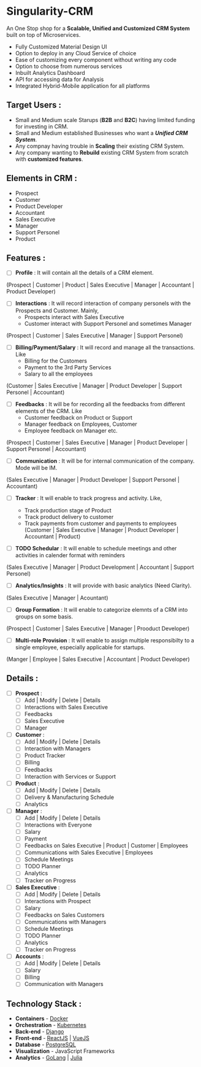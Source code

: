 # Singularity-CRM
An One Stop shop for a **Scalable, Unified and Customized CRM System** built on top of Microservices.

* Fully Customized Material Design UI
* Option to deploy in any Cloud Service of choice
* Ease of customizing every component without writing any code
* Option to choose from numerous services
* Inbuilt Analytics Dashboard
* API for accessing data for Analysis
* Integrated Hybrid-Mobile application for all platforms

## Target Users :

* Small and Medium scale Starups (**B2B** and **B2C**) having limited funding for investing in CRM.
* Small and Medium established Businesses who want a **_Unified CRM System_**.
* Any compnay having trouble in **Scaling** their existing CRM System.
* Any company wanting to **Rebuild** existing CRM System from scratch with **customized features**.


## Elements in CRM : 

* Prospect
* Customer
* Product Developer
* Accountant
* Sales Executive
* Manager
* Support Personel
* Product


## Features :

* [ ] **Profile** : It will contain all the details of a CRM element.

(Prospect | Customer | Product | Sales Executive | Manager | Accountant | Product Developer)

* [ ] **Interactions** : It will record interaction of company personels with the Prospects and Customer. Mainly,
    - Prospects interact with Sales Executive
    - Customer interact with Support Personel and sometimes Manager

(Prospect | Customer | Sales Executive | Manager | Support Personel)

* [ ] **Billing/Payment/Salary** : It will record and manage all the transactions. Like 
    - Billing for the Customers
    - Payment to the 3rd Party Services
    -  Salary to all the employees

(Customer | Sales Executive | Manager | Product Developer | Support Personel | Accountant)

* [ ] **Feedbacks** : It will be for recording all the feedbacks from different elements of the CRM. Like
    - Customer feedback on Product or Support
    - Manager feedback on Employees, Customer
    - Employee feedback on Manager etc.

(Prospect | Customer | Sales Executive | Manager | Product Developer | Support Personel | Accountant)

* [ ] **Communication** : It will be for internal communication of the company. Mode will be IM.

(Sales Executive | Manager | Product Developer | Support Personel | Accountant)

* [ ] **Tracker** : It will enable to track progress and activity. Like,
    - Track production stage of Product
    - Track product delivery to customer
    - Track payments from customer and payments to employees
(Customer | Sales Executive | Manager | Product Developer | Accountant | Product)

* [ ] **TODO Schedular** : It will enable to schedule meetings and other activities in calender format with reminders

(Sales Executive | Manager | Product Development | Accountant | Support Personel)

* [ ] **Analytics/Insights** : It will provide with basic analytics (Need Clarity).

(Sales Executive | Manager | Acountant)

* [ ] **Group Formation** : It will enable to categorize elemnts of a CRM into groups on some basis.

(Prospect | Customer | Sales Executive | Manager | Prooduct Developer)

* [ ] **Multi-role Provision** : It will enable to assign multiple responsibilty to a single employee, especially applicable for startups.

(Manger | Employee | Sales Executive | Accountant | Product Developer)


## Details : 

* [ ] **Prospect** :
    - [ ] Add | Modify | Delete | Details
    - [ ] Interactions with Sales Executive
    - [ ] Feedbacks
    - [ ] Sales Executive
    - [ ] Manager
* [ ] **Customer** : 
    - [ ] Add | Modify | Delete | Details
    - [ ] Interaction with Managers
    - [ ] Product Tracker
    - [ ] Billing
    - [ ] Feedbacks
    - [ ] Interaction with Services or Support
* [ ] **Product** : 
    - [ ] Add | Modify | Delete | Details
    - [ ] Delivery & Manufacturing Schedule 
    - [ ] Analytics
* [ ] **Manager** :
    - [ ] Add | Modify | Delete | Details
    - [ ] Interactions with Everyone
    - [ ] Salary
    - [ ] Payment
    - [ ] Feedbacks on Sales Executive | Product | Customer | Employees
    - [ ] Communications with Sales Executive | Employees
    - [ ] Schedule Meetings
    - [ ] TODO Planner
    - [ ] Analytics
    - [ ] Tracker on Progress
* [ ] **Sales Executive** :
    - [ ] Add | Modify | Delete | Details
    - [ ] Interactions with Prospect
    - [ ] Salary
    - [ ] Feedbacks on Sales Customers
    - [ ] Communications with Managers
    - [ ] Schedule Meetings
    - [ ] TODO Planner
    - [ ] Analytics
    - [ ] Tracker on Progress
* [ ] **Accounts** :
    - [ ] Add | Modify | Delete | Details
    - [ ] Salary
    - [ ] Billing
    - [ ] Communication with Managers

## Technology Stack :

* **Containers** - [Docker](https://www.docker.com/)
* **Orchestration** - [Kubernetes](https://kubernetes.io/)
* **Back-end** - [Django](https://www.djangoproject.com/)
* **Front-end** - [ReactJS](https://facebook.github.io/react/) | [VueJS](https://vuejs.org/)
* **Database** - [PostgreSQL](https://www.postgresql.org/)
* **Visualization** - JavaScript Frameworks
* **Analytics** - [GoLang](https://golang.org/) | [Julia](https://julialang.org/)
